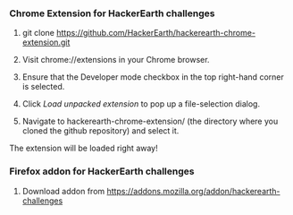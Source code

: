 ### Chrome Extension for HackerEarth challenges
1.  git clone https://github.com/HackerEarth/hackerearth-chrome-extension.git

2. Visit chrome://extensions in your Chrome browser.

3. Ensure that the Developer mode checkbox in the top right-hand corner is selected.

4. Click *Load unpacked extension* to pop up a file-selection dialog.

5. Navigate to  hackerearth-chrome-extension/ (the directory where you cloned the github repository) and select it.

The extension will be loaded right away!

### Firefox addon for HackerEarth challenges

1. Download addon from https://addons.mozilla.org/addon/hackerearth-challenges
